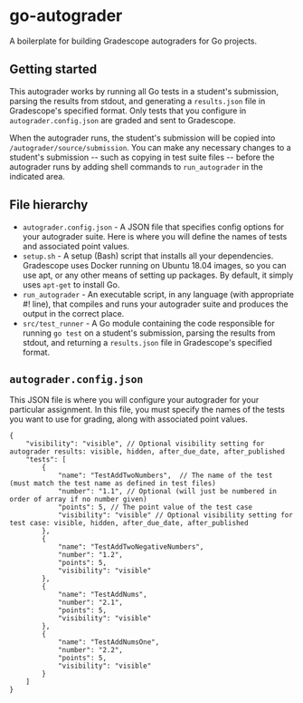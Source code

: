 # go-autograder
A boilerplate for building Gradescope autograders for Go projects.

## Getting started
This autograder works by running all Go tests in a student's submission, parsing the results from stdout, and generating a `results.json` file in Gradescope's specified format. Only tests that you configure in `autograder.config.json` are graded and sent to Gradescope. 

When the autograder runs, the student's submission will be copied into `/autograder/source/submission`. You can make any necessary changes to a student's submission -- such as copying in test suite files -- before the autograder runs by adding shell commands to `run_autograder` in the indicated area.

## File hierarchy
- `autograder.config.json` - A JSON file that specifies config options for your autograder suite. Here is where you will define the names of tests and associated point values.
- `setup.sh` - A setup (Bash) script that installs all your dependencies. Gradescope uses Docker running on Ubuntu 18.04 images, so you can use apt, or any other means of setting up packages. By default, it simply uses `apt-get` to install Go.
- `run_autograder` - An executable script, in any language (with appropriate #! line), that compiles and runs your autograder suite and produces the output in the correct place.
- `src/test_runner` - A Go module containing the code responsible for running `go test` on a student's submission, parsing the results from stdout, and returning a `results.json` file in Gradescope's specified format.

## `autograder.config.json`
This JSON file is where you will configure your autograder for your particular assignment. In this file, you must specify the names of the tests you want to use for grading, along with associated point values.

```json=
{
    "visibility": "visible", // Optional visibility setting for autograder results: visible, hidden, after_due_date, after_published
    "tests": [
        {
            "name": "TestAddTwoNumbers",  // The name of the test (must match the test name as defined in test files)
            "number": "1.1", // Optional (will just be numbered in order of array if no number given)
            "points": 5, // The point value of the test case
            "visibility": "visible" // Optional visibility setting for test case: visible, hidden, after_due_date, after_published
        },
        {
            "name": "TestAddTwoNegativeNumbers",
            "number": "1.2",
            "points": 5,
            "visibility": "visible"
        },
        {
            "name": "TestAddNums",
            "number": "2.1",
            "points": 5,
            "visibility": "visible"
        },
        {
            "name": "TestAddNumsOne",
            "number": "2.2",
            "points": 5,
            "visibility": "visible"
        }
    ]
}
```
